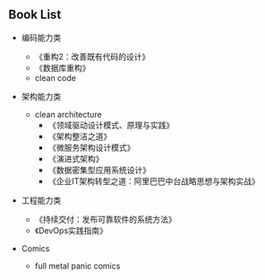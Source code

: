 ## Book List
- 编码能力类
  - 《重构2：改善既有代码的设计》
  - 《数据库重构》
  - clean code 
- 架构能力类
  - clean architecture
	- 《领域驱动设计模式、原理与实践》
	- 《架构整洁之道》
	- 《微服务架构设计模式》
	- 《演进式架构》
	- 《数据密集型应用系统设计》
	- 《企业IT架构转型之道：阿里巴巴中台战略思想与架构实战》
- 工程能力类
	- 《持续交付：发布可靠软件的系统方法》
	- 《DevOps实践指南》

- Comics
  - full metal panic comics
